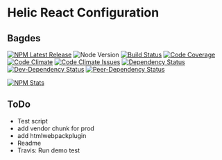 # Helic React Configuration
## Bagdes

[![NPM Latest Release][npm-image]][npm-url]
![Node Version][node-version-image]
[![Build Status][build-image]][build-url]
[![Code Coverage][coverage-image]][coverage-url]
[![Code Climate][code-climate-image]][code-climate-url]
[![Code Climate Issues][code-climate-issues-image]][code-climate-issues-url]
[![Dependency Status][dependency-image]][dependency-url]
[![Dev-Dependency Status][dev-dependency-image]][dev-dependency-url]
[![Peer-Dependency Status][peer-dependency-image]][peer-dependency-url]

[![NPM Stats][npm-stats-image]][npm-url]

## ToDo

* Test script
* add vendor chunk for prod
* add htmlwebpackplugin
* Readme
* Travis: Run demo test

[npm-image]: https://badge.fury.io/js/helic-react-config.svg
[npm-stats-image]: https://nodei.co/npm/helic-react-config.png?downloads=true&downloadRank=true&stars=true
[npm-url]: https://www.npmjs.com/package/helic-react-config
[node-version-image]: https://img.shields.io/node/v/helic-react-config.svg

[build-image]: https://travis-ci.org/rusty1s/helic-react-config.svg?branch=master
[build-url]: https://travis-ci.org/rusty1s/helic-react-config
[coverage-image]: https://img.shields.io/codecov/c/github/rusty1s/helic-react-config.svg
[coverage-url]: https://codecov.io/github/rusty1s/helic-react-config?branch=master
[code-climate-image]: https://codeclimate.com/github/rusty1s/helic-react-config/badges/gpa.svg
[code-climate-url]: https://codeclimate.com/github/rusty1s/helic-react-config
[code-climate-issues-image]: https://codeclimate.com/github/rusty1s/helic-react-config/badges/issue_count.svg
[code-climate-issues-url]: https://codeclimate.com/github/rusty1s/helic-react-config/issues

[dependency-image]: https://david-dm.org/rusty1s/helic-react-config.svg
[dependency-url]: https://david-dm.org/rusty1s/helic-react-config
[dev-dependency-image]: https://david-dm.org/rusty1s/helic-react-config/dev-status.svg
[dev-dependency-url]: https://david-dm.org/rusty1s/helic-react-config?type=dev
[peer-dependency-image]: https://david-dm.org/rusty1s/helic-react-config/peer-status.svg
[peer-dependency-url]: https://david-dm.org/rusty1s/helic-react-config?type=peer
